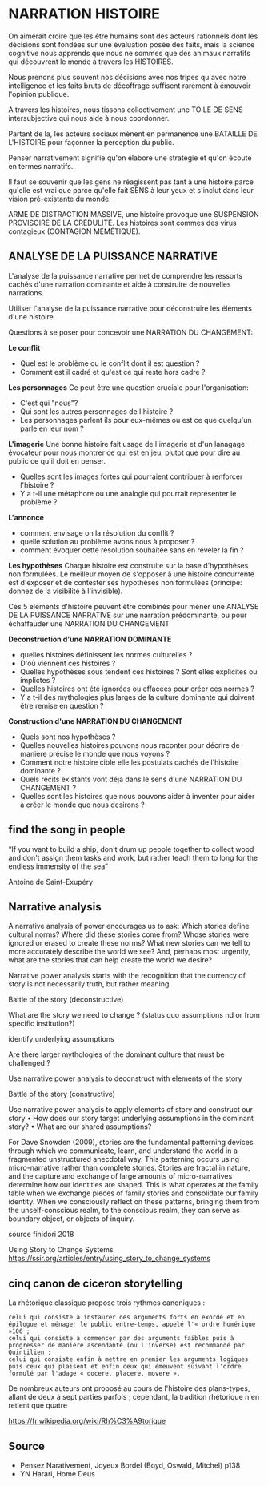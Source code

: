 # NARRATION HISTOIRE

On aimerait croire que les être humains sont des acteurs rationnels dont les décisions sont fondées sur une évaluation posée des faits, mais la science cognitive nous apprends que nous ne sommes que des animaux narratifs qui découvrent le monde à travers les HISTOIRES.

Nous prenons plus souvent nos décisions avec nos tripes qu'avec notre intelligence et les faits bruts de décoffrage suffisent rarement à émouvoir l'opinion publique.

A travers les histoires, nous tissons collectivement une TOILE DE SENS intersubjective qui nous aide à nous coordonner.

Partant de la, les acteurs sociaux mènent en permanence une BATAILLE DE L'HISTOIRE pour façonner la perception du public.

Penser narrativement signifie qu'on élabore une stratégie et qu'on écoute en termes narratifs.

Il faut se souvenir que les gens ne réagissent pas tant à une histoire parce qu'elle est vrai que parce qu'elle fait SENS à leur yeux et s'inclut dans leur vision pré-existante du monde.

ARME DE DISTRACTION MASSIVE, une histoire provoque une SUSPENSION PROVISOIRE DE LA CRÉDULITÉ. Les histoires sont commes des virus contagieux (CONTAGION MÉMÉTIQUE). 

## ANALYSE DE LA PUISSANCE NARRATIVE

L'analyse de la puissance narrative permet de comprendre les ressorts cachés d'une narration dominante et aide à construire de nouvelles narrations.

Utiliser l'analyse de la puissance narrative pour déconstruire les éléments d'une histoire. 

Questions à se poser pour concevoir une NARRATION DU CHANGEMENT:

**Le conflit**
- Quel est le problème ou le conflit dont il est question ?
- Comment est il cadré et qu'est ce qui reste hors cadre ?


**Les personnages**
Ce peut être une question cruciale pour l'organisation: 
- C'est qui "nous"? 
- Qui sont les autres personnages de l'histoire ? 
- Les personnages parlent ils pour eux-mêmes ou est ce que quelqu'un parle en leur nom ?

**L'imagerie**
Une bonne histoire fait usage de l'imagerie et d'un lanagage évocateur pour nous montrer ce qui est en jeu, plutot que pour dire au public ce qu'il doit en penser.
- Quelles sont les images fortes qui pourraient contribuer à renforcer l'histoire ? 
- Y a t-il une métaphore ou une analogie qui pourrait représenter le problème ?

**L'annonce**
- comment envisage on la résolution du conflit ?
- quelle solution au problème avons nous à proposer ?
- comment évoquer cette résolution souhaitée sans en révéler la fin ?

**Les hypothèses**
Chaque histoire est construite sur la base d'hypothèses non formulées. Le meilleur moyen de s'opposer à une histoire concurrente est d'exposer et de contester ses hypothèses non formulées (principe: donnez de la visibilité à l'invisible).

Ces 5 elements d'histoire peuvent être combinés pour mener une ANALYSE DE LA PUISSANCE NARRATIVE sur une narration prédominante,  ou pour échaffauder une NARRATION DU CHANGEMENT


**Deconstruction d'une NARRATION DOMINANTE**

- quelles histoires définissent les normes culturelles ? 
- D'où viennent ces histoires ?
- Quelles hypothèses sous tendent ces histoires ? Sont elles explicites ou implictes ?
- Quelles histoires ont été ignorées ou effacées pour créer ces normes ?
- Y a t-il des mythologies plus larges de la culture dominante qui doivent être remise en question ?

**Construction d'une NARRATION DU CHANGEMENT**

- Quels sont nos hypothèses ?
- Quelles nouvelles histoires pouvons nous raconter pour décrire de manière précise le monde que nous voyons ?
- Comment notre histoire cible elle les postulats cachés de l'histoire dominante ?
- Quels récits existants vont déja dans le sens d'une NARRATION DU CHANGEMENT ? 
- Quelles sont les histoires que nous pouvons aider à inventer pour aider à créer le monde que nous desirons ?



## find the song in people

“If you want to build a ship, don't drum up people together to collect wood and don't assign them tasks and work, but rather teach them to long for the endless immensity of the sea”

 Antoine de Saint-Exupéry

## Narrative analysis

A narrative analysis of power encourages us to ask: Which stories define cultural norms? Where did these stories come from? Whose stories were ignored or erased to create these norms? What new stories can we tell to more accurately describe the world we see? And, perhaps most urgently, what are the stories that can help create the world we desire?

Narrative power analysis starts with the recognition that the currency of story is not necessarily truth, but rather meaning.


Battle of the story (deconstructive)

What are the story we need to change ? (status quo assumptions nd or from specific institution?)

identify underlying assumptions

Are there larger mythologies of the dominant culture that must be challenged ? 

Use narrative power analysis to deconstruct with elements of the story


Battle of the story (constructive)


Use narrative power analysis to apply elements of story and construct our story
• How does our story target underlying assumptions in the dominant story?
• What are our shared assumptions?

For Dave Snowden (2009), stories are the fundamental patterning devices through which we communicate, learn, and understand the world in a fragmented unstructured anecdotal way. This patterning occurs using micro-narrative rather than complete stories. Stories are fractal in nature, and the capture and exchange of large amounts of micro-narratives determine how our identities are shaped. This is what operates at the family table when we exchange pieces of family stories and consolidate our family identity. When we consciously reflect on these patterns, bringing them from the unself-conscious realm, to the conscious realm, they can serve as boundary object, or objects of inquiry.

source finidori 2018

Using Story to Change Systems
https://ssir.org/articles/entry/using_story_to_change_systems

## cinq canon de ciceron storytelling

La rhétorique classique propose trois rythmes canoniques :

    celui qui consiste à instaurer des arguments forts en exorde et en épilogue et ménager le public entre-temps, appelé l'« ordre homérique »106 ;
    celui qui consiste à commencer par des arguments faibles puis à progresser de manière ascendante (ou l'inverse) est recommandé par Quintilien ;
    celui qui consiste enfin à mettre en premier les arguments logiques puis ceux qui plaisent et enfin ceux qui émeuvent suivant l'ordre formulé par l'adage « docere, placere, movere ».

De nombreux auteurs ont proposé au cours de l'histoire des plans-types, allant de deux à sept parties parfois ; cependant, la tradition rhétorique n'en retient que quatre

https://fr.wikipedia.org/wiki/Rh%C3%A9torique


## Source

- Pensez Narativement, Joyeux Bordel (Boyd, Oswald, Mitchel) p138
- YN Harari, Home Deus
